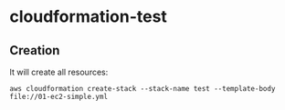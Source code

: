 # cloudformation-test

## Creation

It will create all resources:

    aws cloudformation create-stack --stack-name test --template-body file://01-ec2-simple.yml
